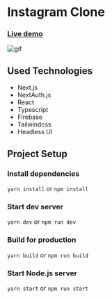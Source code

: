 # Instagram Clone

### [Live demo](https://instagram-clone-flawn.vercel.app/)

![gif](https://github.com/fl4wn/portfolio/blob/main/public/assets/projects/instagram_banner.gif)

## Used Technologies

- Next.js
- NextAuth.js
- React
- Typescript
- Firebase
- Tailwindcss
- Headless UI

## Project Setup

### Install dependencies

`yarn install` or `npm install`

### Start dev server

`yarn dev` or `npm run dev`

### Build for production

`yarn build` or `npm run build`

### Start Node.js server

`yarn start` or `npm run start`
